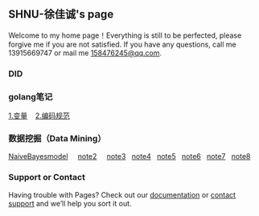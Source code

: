 ## SHNU-徐佳诚's page

Welcome to my home page！Everything is still to be perfected, please forgive me if you are not satisfied. If you have any questions, call me 13915669747 or mail me 158476245@qq.com.
  
### DID
  
  
### golang笔记
[1.变量](./变量.md)  &nbsp;&nbsp;&nbsp;[2.编码规范](./编码规范.md)




### 数据挖掘（Data Mining）

[NaiveBayesmodel](./NaiveBayesmodel.md)&nbsp;&nbsp; &nbsp;&nbsp;[note2](./note2.md)&nbsp;&nbsp; &nbsp;&nbsp;[note3](./note3.md) &nbsp;&nbsp;[note4](./note4.md)&nbsp;&nbsp;&nbsp;[note5](./note5.md)&nbsp;&nbsp;&nbsp;[note6](./note6.md)&nbsp;&nbsp;&nbsp;[note7](./note7.md)&nbsp;&nbsp;&nbsp;[note8](./note8.md)



### Support or Contact

Having trouble with Pages? Check out our [documentation](https://docs.github.com/categories/github-pages-basics/) or [contact support](https://support.github.com/contact) and we’ll help you sort it out.
